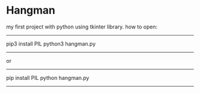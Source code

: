 # Hangman

my first project with python using tkinter library.
how to open:
___________________
pip3 install PIL
python3 hangman.py
___________________
or
___________________
pip install PIL
python hangman.py
___________________
